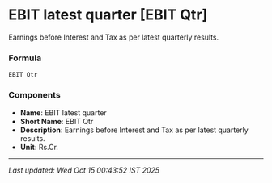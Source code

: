 # EBIT latest quarter [EBIT Qtr]
Earnings before Interest and Tax as per latest quarterly results.

### Formula
```text
EBIT Qtr
```


### Components
- **Name**: EBIT latest quarter
- **Short Name**: EBIT Qtr
- **Description**: Earnings before Interest and Tax as per latest quarterly results.
- **Unit**: Rs.Cr.

---
*Last updated: Wed Oct 15 00:43:52 IST 2025*
